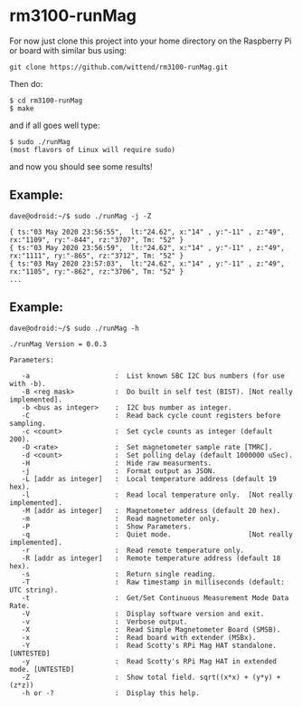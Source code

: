 # rm3100-runMag

For now just clone this project into your home directory on the Raspberry Pi or board with similar bus using:

    git clone https://github.com/wittend/rm3100-runMag.git

Then do:

    $ cd rm3100-runMag
    $ make
    

and if all goes well type:

    $ sudo ./runMag
    (most flavors of Linux will require sudo)
    

and now you should see some results!

## Example:

    dave@odroid:~/$ sudo ./runMag -j -Z
    
    { ts:"03 May 2020 23:56:55",  lt:"24.62", x:"14" , y:"-11" , z:"49", rx:"1109", ry:"-844", rz:"3707", Tm: "52" }
    { ts:"03 May 2020 23:56:59",  lt:"24.62", x:"14" , y:"-11" , z:"49", rx:"1111", ry:"-865", rz:"3712", Tm: "52" }
    { ts:"03 May 2020 23:57:03",  lt:"24.62", x:"14" , y:"-11" , z:"49", rx:"1105", ry:"-862", rz:"3706", Tm: "52" }
    ...
    

## Example:

    dave@odroid:~/$ sudo ./runMag -h
    
    ./runMag Version = 0.0.3
    
    Parameters:
    
       -a                     :  List known SBC I2C bus numbers (for use with -b).
       -B <reg mask>          :  Do built in self test (BIST). [Not really implemented].
       -b <bus as integer>    :  I2C bus number as integer.
       -C                     :  Read back cycle count registers before sampling.
       -c <count>             :  Set cycle counts as integer (default 200).
       -D <rate>              :  Set magnetometer sample rate [TMRC].
       -d <count>             :  Set polling delay (default 1000000 uSec).
       -H                     :  Hide raw measurments.
       -j                     :  Format output as JSON.
       -L [addr as integer]   :  Local temperature address (default 19 hex).
       -l                     :  Read local temperature only.  [Not really implemented].
       -M [addr as integer]   :  Magnetometer address (default 20 hex).
       -m                     :  Read magnetometer only.
       -P                     :  Show Parameters.
       -q                     :  Quiet mode.                   [Not really implemented].
       -r                     :  Read remote temperature only.
       -R [addr as integer]   :  Remote temperature address (default 18 hex).
       -s                     :  Return single reading.
       -T                     :  Raw timestamp in milliseconds (default: UTC string).
       -t                     :  Get/Set Continuous Measurement Mode Data Rate.
       -V                     :  Display software version and exit.
       -v                     :  Verbose output.
       -X                     :  Read Simple Magnetometer Board (SMSB).
       -x                     :  Read board with extender (MSBx).
       -Y                     :  Read Scotty's RPi Mag HAT standalone. [UNTESTED]
       -y                     :  Read Scotty's RPi Mag HAT in extended mode. [UNTESTED]
       -Z                     :  Show total field. sqrt((x*x) + (y*y) + (z*z))
       -h or -?               :  Display this help.


